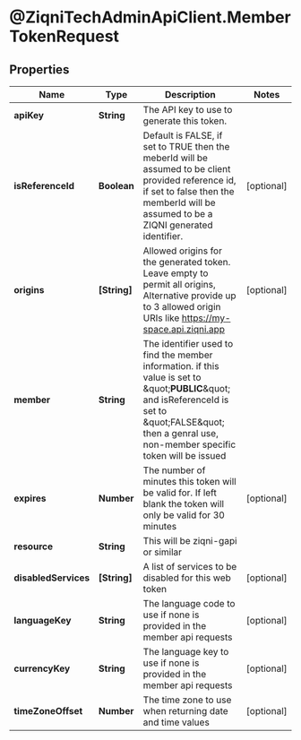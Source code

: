 # @ZiqniTechAdminApiClient.MemberTokenRequest

## Properties

Name | Type | Description | Notes
------------ | ------------- | ------------- | -------------
**apiKey** | **String** | The API key to use to generate this token. | 
**isReferenceId** | **Boolean** | Default is FALSE, if set to TRUE then the meberId will be assumed to be client provided reference id, if set to false then the memberId will be assumed to be a ZIQNI generated identifier. | [optional] 
**origins** | **[String]** | Allowed origins for the generated token. Leave empty to permit all origins, Alternative provide up to 3 allowed origin URIs like https://my-space.api.ziqni.app  | [optional] 
**member** | **String** | The identifier used to find the member information. if this value is set to \&quot;__PUBLIC__\&quot; and isReferenceId is set to \&quot;FALSE\&quot; then a genral use, non-member specific token will be issued | 
**expires** | **Number** | The number of minutes this token will be valid for. If left blank the token will only be valid for 30 minutes | [optional] 
**resource** | **String** | This will be ziqni-gapi or similar | 
**disabledServices** | **[String]** | A list of services to be disabled for this web token  | [optional] 
**languageKey** | **String** | The language code to use if none is provided in the member api requests  | [optional] 
**currencyKey** | **String** | The language key to use if none is provided in the member api requests | [optional] 
**timeZoneOffset** | **Number** | The time zone to use when returning date and time values | [optional] 


